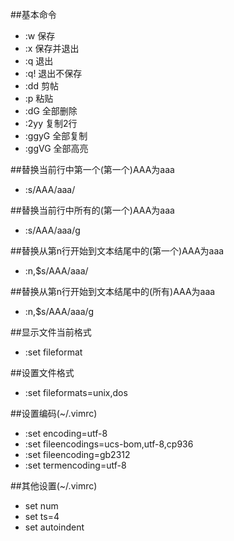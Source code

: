 

##基本命令
 * :w  保存
 * :x  保存并退出
 * :q  退出
 * :q! 退出不保存
 * :dd 剪帖
 * :p  粘贴
 * :dG 全部删除
 * :2yy 复制2行
 * :ggyG 全部复制
 * :ggVG 全部高亮



##替换当前行中第一个(第一个)AAA为aaa
 * :s/AAA/aaa/

##替换当前行中所有的(第一个)AAA为aaa
 * :s/AAA/aaa/g


##替换从第n行开始到文本结尾中的(第一个)AAA为aaa
 * :n,$s/AAA/aaa/

##替换从第n行开始到文本结尾中的(所有)AAA为aaa
 * :n,$s/AAA/aaa/g



##显示文件当前格式
 * :set fileformat

##设置文件格式
 * :set fileformats=unix,dos



##设置编码(~/.vimrc)
 * :set encoding=utf-8
 * :set fileencodings=ucs-bom,utf-8,cp936
 * :set fileencoding=gb2312
 * :set termencoding=utf-8


 
##其他设置(~/.vimrc)
 * set num
 * set ts=4
 * set autoindent

